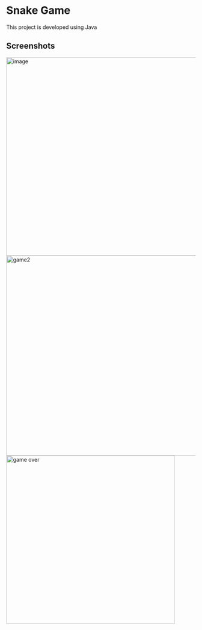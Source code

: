 # Snake Game

This project is developed using Java

## Screenshots
<img width="528" alt="image" src="https://github.com/Nush100/Snake_Game/assets/75408687/99413315-8919-4aeb-aa46-e9e423dc2d17">
<img width="532" alt="game2" src="https://github.com/Nush100/Snake_Game/assets/75408687/4aca9279-b3e5-474c-bd3c-1c2b2307e5bd">
<img width="448" alt="game over" src="https://github.com/Nush100/Snake_Game/assets/75408687/a56dd165-b3b5-460b-9a3a-853fcb370bab">
